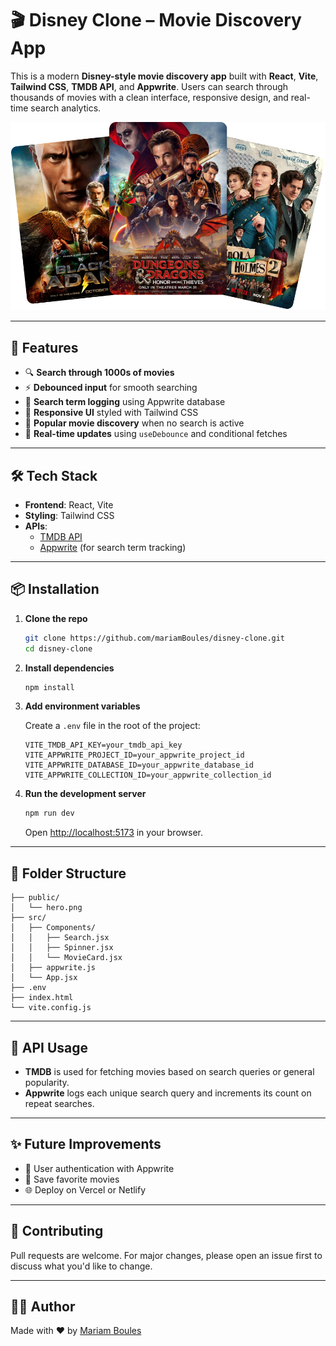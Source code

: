 # 🎬 Disney Clone – Movie Discovery App

This is a modern **Disney-style movie discovery app** built with **React**, **Vite**, **Tailwind CSS**, **TMDB API**, and **Appwrite**. Users can search through thousands of movies with a clean interface, responsive design, and real-time search analytics.

![hero](public/hero.png)

---

## 🚀 Features

- 🔍 **Search through 1000s of movies**
- ⚡ **Debounced input** for smooth searching
- 🧠 **Search term logging** using Appwrite database
- 🎨 **Responsive UI** styled with Tailwind CSS
- 🍿 **Popular movie discovery** when no search is active
- 🔁 **Real-time updates** using `useDebounce` and conditional fetches

---

## 🛠️ Tech Stack

- **Frontend**: React, Vite
- **Styling**: Tailwind CSS
- **APIs**:
  - [TMDB API](https://www.themoviedb.org/)
  - [Appwrite](https://appwrite.io/) (for search term tracking)

---

## 📦 Installation

1. **Clone the repo**

   ```bash
   git clone https://github.com/mariamBoules/disney-clone.git
   cd disney-clone
   ```

2. **Install dependencies**

   ```bash
   npm install
   ```

3. **Add environment variables**

   Create a `.env` file in the root of the project:

   ```env
   VITE_TMDB_API_KEY=your_tmdb_api_key
   VITE_APPWRITE_PROJECT_ID=your_appwrite_project_id
   VITE_APPWRITE_DATABASE_ID=your_appwrite_database_id
   VITE_APPWRITE_COLLECTION_ID=your_appwrite_collection_id
   ```

4. **Run the development server**

   ```bash
   npm run dev
   ```

   Open [http://localhost:5173](http://localhost:5173) in your browser.

---

## 🧩 Folder Structure

```
├── public/
│   └── hero.png
├── src/
│   ├── Components/
│   │   ├── Search.jsx
│   │   ├── Spinner.jsx
│   │   └── MovieCard.jsx
│   ├── appwrite.js
│   └── App.jsx
├── .env
├── index.html
└── vite.config.js
```

---

## 📡 API Usage

- **TMDB** is used for fetching movies based on search queries or general popularity.
- **Appwrite** logs each unique search query and increments its count on repeat searches.

---

## ✨ Future Improvements

- 🔐 User authentication with Appwrite
- 💾 Save favorite movies
- 🌐 Deploy on Vercel or Netlify

---

## 🤝 Contributing

Pull requests are welcome. For major changes, please open an issue first to discuss what you'd like to change.

---

## 👩‍💻 Author

Made with ❤️ by [Mariam Boules](https://github.com/mariamBoules)
